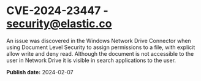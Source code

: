 # CVE-2024-23447 - security@elastic.co

An issue was discovered in the Windows Network Drive Connector when using Document Level Security to assign permissions to a file, with explicit allow write and deny read. Although the document is not accessible to the user in Network Drive it is visible in search applications to the user.

**Publish date:** 2024-02-07
